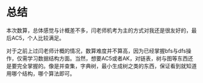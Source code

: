 # **总结**

本次数算，总体感觉与计概差不多，闫老师机考为主的方式对我还是很友好的，最后AC5，个人比较满足。

对于之前上过闫老师计概的情况，数算难度并不算高，因为已经掌握bfs与dfs操作，仅需学习数据结构方面。当然，想要AC5或者AK，对链表，树与图等东西还是要完全掌握的。像是并查集，字典树，最小生成树之类的东西，保证看到就知道用哪个结构，哪个算法即可。